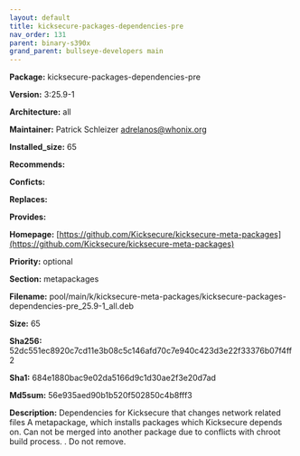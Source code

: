 ```yaml
---
layout: default
title: kicksecure-packages-dependencies-pre
nav_order: 131
parent: binary-s390x
grand_parent: bullseye-developers main
---
```


**Package:** kicksecure-packages-dependencies-pre

**Version:** 3:25.9-1

**Architecture:**  all

**Maintainer:**  Patrick Schleizer <adrelanos@whonix.org>

**Installed_size:**  65

**Recommends:**  

**Conficts:**  

**Replaces:**  

**Provides:**  

**Homepage:**  [https://github.com/Kicksecure/kicksecure-meta-packages](https://github.com/Kicksecure/kicksecure-meta-packages)

**Priority:**  optional

**Section:** metapackages

**Filename:**  pool/main/k/kicksecure-meta-packages/kicksecure-packages-dependencies-pre_25.9-1_all.deb

**Size:**  65

**Sha256:**  52dc551ec8920c7cd11e3b08c5c146afd70c7e940c423d3e22f33376b07f4ff2

**Sha1:**  684e1880bac9e02da5166d9c1d30ae2f3e20d7ad

**Md5sum:**  56e935aed90b1b520f502850c4b8fff3

**Description:** Dependencies for Kicksecure that changes network related files
 A metapackage, which installs packages which Kicksecure depends on. Can not
 be merged into another package due to conflicts with chroot build process.
 .
 Do not remove.


